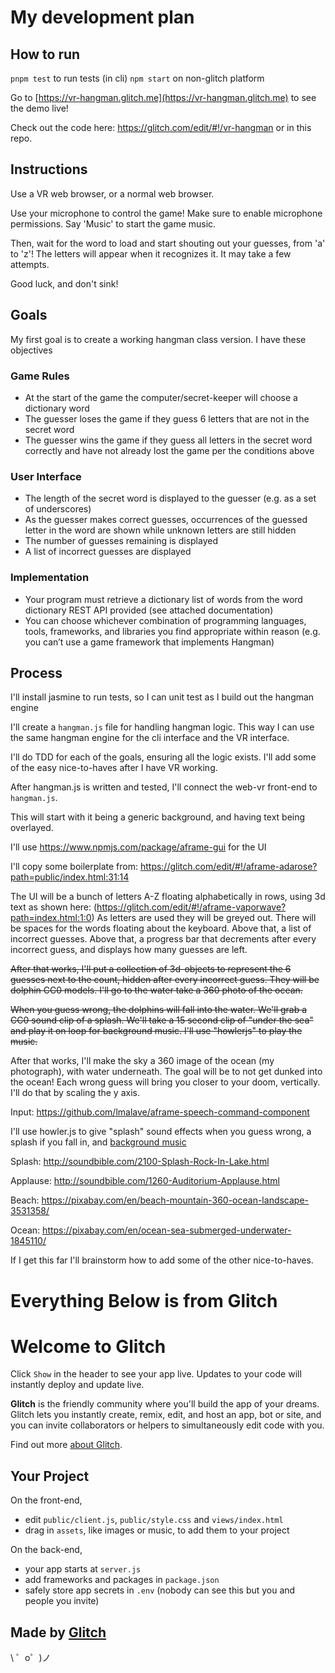 # My development plan

## How to run

`pnpm test` to run tests (in cli)
`npm start` on non-glitch platform

Go to [https://vr-hangman.glitch.me](https://vr-hangman.glitch.me) to see the demo live!

Check out the code here: https://glitch.com/edit/#!/vr-hangman or in this repo.

## Instructions

Use a VR web browser, or a normal web browser.

Use your microphone to control the game! Make sure to enable microphone permissions.
Say 'Music' to start the game music.

Then, wait for the word to load and start shouting out your guesses, from 'a' to 'z'! The letters will appear when it recognizes it. It may take a few attempts.

Good luck, and don't sink!


## Goals
My first goal is to create a working hangman class version. I have these objectives

### Game Rules
* At the start of the game the computer/secret-keeper will choose a dictionary word
* The guesser loses the game if they guess 6 letters that are not in the secret word
* The guesser wins the game if they guess all letters in the secret word correctly and have not already lost the game per the conditions above

### User Interface

*  The length of the secret word is displayed to the guesser (e.g. as a set of underscores)
* As the guesser makes correct guesses, occurrences of the guessed letter in the word are shown while unknown letters are still hidden 
* The number of guesses remaining is displayed
* A list of incorrect guesses are displayed

### Implementation
* Your program must retrieve a dictionary list of words from the word dictionary REST API provided (see attached documentation)
* You can choose whichever combination of programming languages, tools, frameworks, and libraries you find appropriate within reason (e.g. you can’t use a game framework that implements Hangman)


## Process
I'll install jasmine to run tests, so I can unit test as I build out the hangman engine

I'll create a `hangman.js` file for handling hangman logic. This way I can use the same hangman engine for the cli interface and the VR interface.

I'll do TDD for each of the goals, ensuring all the logic exists. I'll add some of the easy nice-to-haves after I have VR working.

After hangman.js is written and tested, I'll connect the web-vr front-end to `hangman.js`. 

This will start with it being a generic background, and having text being overlayed. 

I'll use https://www.npmjs.com/package/aframe-gui for the UI

I'll copy some boilerplate from: https://glitch.com/edit/#!/aframe-adarose?path=public/index.html:31:14

The UI will be a bunch of letters A-Z floating alphabetically in rows, using 3d text as shown here: (https://glitch.com/edit/#!/aframe-vaporwave?path=index.html:1:0) As letters are used they will be greyed out. There will be spaces for the words floating about the keyboard. Above that, a list of incorrect guesses. Above that, a progress bar that decrements after every incorrect guess, and displays how many guesses are left.

~~After that works, I'll put a collection of 3d-objects to represent the 6 guesses next to the count, hidden after every incorrect guess. They will be dolphin CC0 models. I'll go to the water take a 360 photo of the ocean.~~

~~When you guess wrong, the dolphins will fall into the water. We'll grab a CC0 sound clip of a splash. We'll take a 15 second clip of "under the sea" and play it on loop for background music. I'll use "howlerjs" to play the music.~~

After that works, I'll make the sky a 360 image of the ocean (my photograph), with water underneath. The goal will be to not get dunked into the ocean! Each wrong guess will bring you closer to your doom, vertically. I'll do that by scaling the y axis.

Input:
https://github.com/lmalave/aframe-speech-command-component


I'll use howler.js to give "splash" sound effects when you guess wrong, a splash if you fall in, and [background music](https://www.freestockmusic.com/international-production-music/free-international-stock-music-jamaica-girl/)

Splash: http://soundbible.com/2100-Splash-Rock-In-Lake.html

Applause: http://soundbible.com/1260-Auditorium-Applause.html

Beach: https://pixabay.com/en/beach-mountain-360-ocean-landscape-3531358/


Ocean: https://pixabay.com/en/ocean-sea-submerged-underwater-1845110/



If I get this far I'll brainstorm how to add some of the other nice-to-haves.





# Everything Below is from Glitch

Welcome to Glitch
=================

Click `Show` in the header to see your app live. Updates to your code will instantly deploy and update live.

**Glitch** is the friendly community where you'll build the app of your dreams. Glitch lets you instantly create, remix, edit, and host an app, bot or site, and you can invite collaborators or helpers to simultaneously edit code with you.

Find out more [about Glitch](https://glitch.com/about).


Your Project
------------

On the front-end,
- edit `public/client.js`, `public/style.css` and `views/index.html`
- drag in `assets`, like images or music, to add them to your project

On the back-end,
- your app starts at `server.js`
- add frameworks and packages in `package.json`
- safely store app secrets in `.env` (nobody can see this but you and people you invite)


Made by [Glitch](https://glitch.com/)
-------------------

\ ゜o゜)ノ
